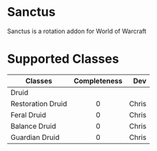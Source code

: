 # Sanctus
Sanctus is a rotation addon for World of Warcraft

# Supported Classes
| Classes            | Completeness  | Dev   |
| ------------------ |:-------------:| -----:|
| Druid|
| Restoration Druid  | 0             |  Chris|
| Feral Druid        | 0             |  Chris|
| Balance Druid      | 0             |  Chris|
| Guardian Druid     | 0             |  Chris|
